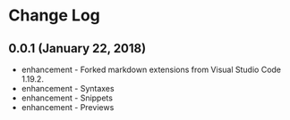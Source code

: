 # Change Log

## 0.0.1 (January 22, 2018)
* enhancement - Forked markdown extensions from Visual Studio Code 1.19.2.
* enhancement - Syntaxes
* enhancement - Snippets
* enhancement - Previews
